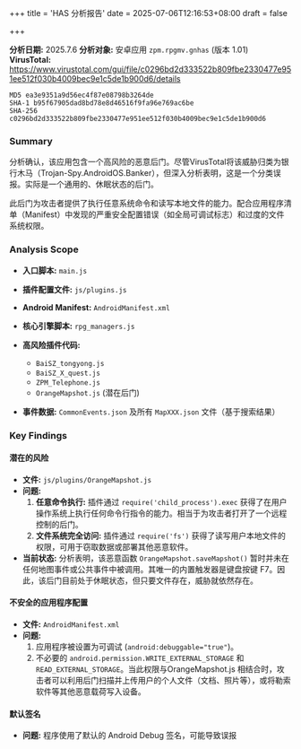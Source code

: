 +++
title = 'HAS 分析报告'
date = 2025-07-06T12:16:53+08:00
draft = false

+++

<!--more-->

**分析日期:** 2025.7.6
**分析对象:** 安卓应用 `zpm.rpgmv.gnhas` (版本 1.01) 
**VirusTotal:** https://www.virustotal.com/gui/file/c0296bd2d333522b809fbe2330477e951ee512f030b4009bec9e1c5de1b900d6/details

```
MD5 ea3e9351a9d56ec4f87e08798b3264de
SHA-1 b95f67905dad8bd78e8d46516f9fa96e769ac6be
SHA-256 c0296bd2d333522b809fbe2330477e951ee512f030b4009bec9e1c5de1b900d6
```

### Summary

分析确认，该应用包含一个高风险的恶意后门。尽管VirusTotal将该威胁归类为银行木马（Trojan-Spy.AndroidOS.Banker），但深入分析表明，这是一个分类误报。实际是一个通用的、休眠状态的后门。

此后门为攻击者提供了执行任意系统命令和读写本地文件的能力。配合应用程序清单（Manifest）中发现的严重安全配置错误（如全局可调试标志）和过度的文件系统权限。

### Analysis Scope

* **入口脚本:** `main.js`

* **插件配置文件:** `js/plugins.js`

* **Android Manifest:** `AndroidManifest.xml`

* **核心引擎脚本:** `rpg_managers.js`

*   **高风险插件代码:**
    *   `BaiSZ_tongyong.js`
    *   `BaiSZ_X_quest.js`
    *   `ZPM_Telephone.js`
    *   `OrangeMapshot.js` (潜在后门)
    
* **事件数据:** `CommonEvents.json` 及所有 `MapXXX.json` 文件（基于搜索结果）

### Key Findings

#### 潜在的风险

*   **文件:** `js/plugins/OrangeMapshot.js`
*   **问题:**
    1.  **任意命令执行:** 插件通过 `require('child_process').exec` 获得了在用户操作系统上执行任何命令行指令的能力。相当于为攻击者打开了一个远程控制的后门。
    2.  **文件系统完全访问:** 插件通过 `require('fs')` 获得了读写用户本地文件的权限，可用于窃取数据或部署其他恶意软件。
*   **当前状态:** 分析表明，该恶意函数 `OrangeMapshot.saveMapshot()` 暂时并未在任何地图事件或公共事件中被调用。其唯一的内置触发器是键盘按键 F7。因此，该后门目前处于休眠状态，但只要文件存在，威胁就依然存在。

#### 不安全的应用程序配置

*   **文件:** `AndroidManifest.xml`
*   **问题:** 
    1. 应用程序被设置为可调试 (`android:debuggable="true"`)。
    2. 不必要的 `android.permission.WRITE_EXTERNAL_STORAGE` 和 `READ_EXTERNAL_STORAGE`。当此权限与OrangeMapshot.js 相结合时，攻击者可以利用后门扫描并上传用户的个人文件（文档、照片等），或将勒索软件等其他恶意载荷写入设备。

#### 默认签名

- **问题:** 程序使用了默认的 Android Debug 签名，可能导致误报